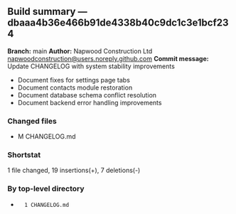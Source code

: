 ## Build summary — dbaaa4b36e466b91de4338b40c9dc1c3e1bcf234

**Branch:** main
**Author:** Napwood Construction Ltd <napwoodconstruction@users.noreply.github.com>
**Commit message:** Update CHANGELOG with system stability improvements

- Document fixes for settings page tabs
- Document contacts module restoration
- Document database schema conflict resolution
- Document backend error handling improvements

### Changed files
 - M	CHANGELOG.md

### Shortstat
 1 file changed, 19 insertions(+), 7 deletions(-)

### By top-level directory
 -       1 CHANGELOG.md
